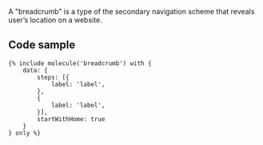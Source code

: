 A "breadcrumb" is a type of the secondary navigation scheme that reveals user’s location on a website.

## Code sample

```
{% include molecule('breadcrumb') with {
    data: {
        steps: [{
            label: 'label',
        },
        {
            label: 'label',
        }],
        startWithHome: true
    }
} only %}
```
